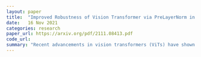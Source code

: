 ```yaml
---
layout: paper
title:  "Improved Robustness of Vision Transformer via PreLayerNorm in Patch Embedding"
date:   16 Nov 2021
categories: research
paper_url: https://arxiv.org/pdf/2111.08413.pdf
code_url: 
summary: "Recent advancements in vision transformers (ViTs) have shown superior performance across diverse visual tasks, surpassing convolutional neural networks (CNNs). Given ViT's distinct architecture, understanding its behavior and reliability is imperative. This paper investigates ViT's robustness by comparing it with CNNs under various image corruptions relevant to real-world vision tasks. While ViT generally exhibits comparable or improved robustness over CNNs, it consistently underperforms in contrast enhancement tasks. Analysis suggests that positional embedding in ViT's patch embedding may malfunction with color scale changes. We propose PreLayerNorm, a modified patch embedding structure, to address this issue and ensure scale-invariant behavior in ViT. ViT with PreLayerNorm demonstrates enhanced robustness across various corruptions, particularly in contrast-varying environments."
---
```


